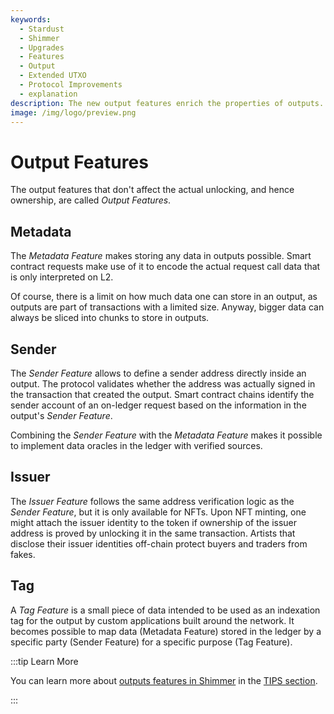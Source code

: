```yaml
---
keywords:
  - Stardust
  - Shimmer
  - Upgrades
  - Features
  - Output
  - Extended UTXO
  - Protocol Improvements
  - explanation
description: The new output features enrich the properties of outputs.
image: /img/logo/preview.png
---
```


# Output Features

The output features that don't affect the actual unlocking, and hence ownership, are called _Output Features_.

## Metadata

The _Metadata Feature_ makes storing any data in outputs possible. Smart contract requests make use of it to encode
the actual request call data that is only interpreted on L2.

Of course, there is a limit on how much data one can store in an output, as outputs are part of transactions with
a limited size. Anyway, bigger data can always be sliced into chunks to store in outputs.

## Sender

The _Sender Feature_ allows to define a sender address directly inside an output. The protocol validates whether the address was actually signed in the transaction that created the output. Smart contract chains identify the
sender account of an on-ledger request based on the information in the output's _Sender Feature_.

Combining the _Sender Feature_ with the _Metadata Feature_ makes it possible to implement data oracles in the ledger with verified sources.

## Issuer

The _Issuer Feature_ follows the same address verification logic as the _Sender Feature_, but it is only available for
NFTs. Upon NFT minting, one might attach the issuer identity to the token if ownership of the issuer address is
proved by unlocking it in the same transaction. Artists that disclose their issuer identities off-chain protect buyers and traders from fakes.

## Tag

A _Tag Feature_ is a small piece of data intended to be used as an indexation tag for the output by custom applications
built around the network. It becomes possible to map data (Metadata Feature) stored in the ledger by a specific party
(Sender Feature) for a specific purpose (Tag Feature).

:::tip Learn More

You can learn more about [outputs features in Shimmer](https://wiki.iota.org/tips/tips/TIP-0018#nft-locking--unlocking)
in the [TIPS section](../tips.md).

:::
